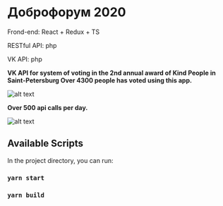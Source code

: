 # Доброфорум 2020

Frond-end: React + Redux + TS

RESTful API: php

VK API: php

**VK API for system of voting in the 2nd annual award of Kind People in Saint-Petersburg
Over 4300 people has voted using this app.**

![alt text](https://sun9-21.userapi.com/impf/Z-_71SSXBAwf1v6sVax2S8JGMcwAhjOu8gtXjw/KsbEvMbCYXg.jpg?size=1030x245&quality=96&proxy=1&sign=2e565ebd4605988ab65fae9b5bba444e&type=album)

**Over 500 api calls per day.**

![alt text](https://sun9-22.userapi.com/impf/IMHYK9135zk14Gh1u8qeRqI-GoqGwLlx31GV7Q/2fqcJaCmBTY.jpg?size=1124x854&quality=96&proxy=1&sign=3baf530b43ff6afff41ee18263588a85&type=album)

## Available Scripts

In the project directory, you can run:

### `yarn start`

### `yarn build`
